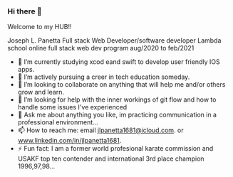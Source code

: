 ### Hi there 👋
Welcome to my HUB!!



Joseph L. Panetta
Full stack Web Developer/software developer
Lambda school online full stack web dev program 
aug/2020 to feb/2021

- 🔭 I’m currently studying xcod eand swift to develop user friendly IOS apps.
- 🌱 I’m actively pursuing a creer in tech education someday.
- 👯 I’m looking to collaborate on anything that will help me and/or others grow and learn.
- 🤔 I’m looking for help with the inner workings of git flow and how to handle some issues I've experienced
- 💬 Ask me about anything you like, im practicing communication in a professional environment... 
- 📫 How to reach me: email jlpanetta1681@icloud.com. or www.linkedin.com/in/jlpanetta1681.
- ⚡ Fun fact: I am a former world profesional karate commission and USAKF top ten contender and international 3rd place champion 1996,97,98...
